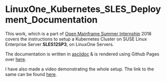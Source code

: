 # LinuxOne_Kubernetes_SLES_Deployment_Documentation
This work, which is a part of [Open Mainframe Summer Internship](https://www.openmainframeproject.org/projects/internship-program) 2018 covers the instructions to setup a Kubernetes Cluster on SUSE Linux Enterprise Server **SLES12SP3**, on LinuxOne Servers.

The documentation is written in [asciidoc](http://asciidoctor.org/) & is rendered using Github Pages over [here](https://openmainframeproject.github.io/k8s_s390x_linux_docs/sles_12sp3/).

I have also made a video demonstrating the whole setup. The link to the same can be found [here](https://youtu.be/qk2oMgmpsKw).
